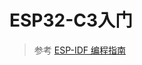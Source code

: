 # ESP32-C3入门
> 参考 [ESP-IDF 编程指南](https://docs.espressif.com/projects/esp-idf/zh_CN/latest/esp32c3/get-started/index.html)
